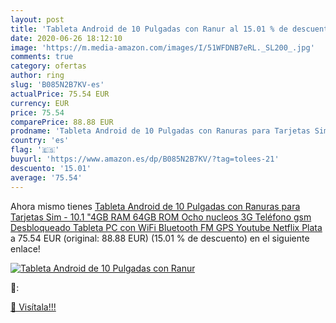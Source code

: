```yaml
---
layout: post
title: 'Tableta Android de 10 Pulgadas con Ranur al 15.01 % de descuento'
date: 2020-06-26 18:12:10
image: 'https://m.media-amazon.com/images/I/51WFDNB7eRL._SL200_.jpg'
comments: true
category: ofertas
author: ring
slug: 'B085N2B7KV-es'
actualPrice: 75.54 EUR
currency: EUR
price: 75.54
comparePrice: 88.88 EUR
prodname: 'Tableta Android de 10 Pulgadas con Ranuras para Tarjetas Sim - 10.1 "4GB RAM 64GB ROM Ocho nucleos 3G Teléfono gsm Desbloqueado Tableta PC con WiFi Bluetooth FM GPS Youtube Netflix  Plata '
country: 'es'
flag: '🇪🇸'
buyurl: 'https://www.amazon.es/dp/B085N2B7KV/?tag=tolees-21'
descuento: '15.01'
average: '75.54'
---
```


Ahora mismo tienes [Tableta Android de 10 Pulgadas con Ranuras para Tarjetas Sim - 10.1 "4GB RAM 64GB ROM Ocho nucleos 3G Teléfono gsm Desbloqueado Tableta PC con WiFi Bluetooth FM GPS Youtube Netflix  Plata ](https://www.amazon.es/dp/B085N2B7KV/?tag=tolees-21) a 75.54 EUR (original: 88.88 EUR) (15.01 %  de descuento) en el siguiente enlace!

[![Tableta Android de 10 Pulgadas con Ranur](https://m.media-amazon.com/images/I/51WFDNB7eRL._SL200_.jpg)](https://www.amazon.es/dp/B085N2B7KV/?tag=tolees-21)

🔎:


[🛒 Visítala!!!](https://www.amazon.es/dp/B085N2B7KV/?tag=tolees-21)
